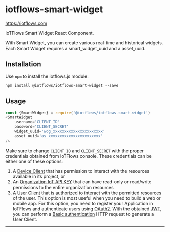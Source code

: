 # iotflows-smart-widget

https://iotflows.com

IoTFlows Smart Widget React Component.

With Smart Widget, you can create various real-time and historical widgets. Each Smart Widget requires a smart_widget_uuid and a asset_uuid. 

## Installation
Use `npm` to install the iotflows.js module:

```
npm install @iotflows/iotflows-smart-widget --save
```

## Usage

```javascript
const {SmartWidget} = require('@iotflows/iotflows-smart-widget')
<SmartWidget
    username='CLIENT_ID'
    password='CLIENT_SECRET'
    widget_uuid='wdg_xxxxxxxxxxxxxxxxxxxxxx'
    asset_uuid='as_xxxxxxxxxxxxxxxxxxxxxxx'
/> 
```

Make sure to change `CLIENT_ID` and `CLIENT_SECRET` with the proper credentials obtained from IoTFlows console. 
These credentials can be either one of these options:
1. A [Device Client](https://docs.iotflows.com/real-time-data-streams-alerts-and-actions/create-a-device-api-key) that has permission to interact with the resources available in its project, or
2. An [Organization IoT API KEY](https://docs.iotflows.com/cloud-node-red-servers/subscribe-and-publish-to-real-time-data-streams#create-an-iot-api-key) that can have read-only or read/write permissions to the entire organization resources
3. A [User Client](https://rest-api-docs.iotflows.com/#tag/Users/paths/%7E1v1%7E1users%7E1authorize/get) that is authorized to interact with the permitted resources of the user. This option is most useful when you need to build a web or mobile app. For this option, you need to register your Application in IoTFlows and authenticate users using [OAuth2](https://oauth.net/2). With the obtained [JWT](https://jwt.io/), you can perform a [Basic authentication](https://en.wikipedia.org/wiki/Basic_access_authentication) HTTP request to generate a User Client.

---

